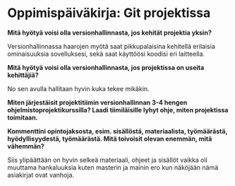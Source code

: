 # Oppimispäiväkirja: Git projektissa

__Mitä hyötyä voisi olla versionhallinnasta, jos kehität projektia yksin?__

Versionhallinnassa haarojen myötä saat pikkupalaisina kehitellä erilaisia ominaisuuksia sovelluksesi, sekä saat käyttöösi koodisi eri laitteella.

__Mitä hyötyä voisi olla versionhallinnasta, jos projektissa on useita kehittäjiä?__

No sen avulla hallitaan hyvin kuka tekee mikäkin.

__Miten järjestäisit projektitiimin versionhallinnan 3-4 hengen ohjelmistoprojektikurssilla? Laadi tiimiläisille lyhyt ohje, miten projektissa toimitaan.__



__Kommenttini opintojaksosta, esim. sisällöstä, materiaalista, työmäärästä, hyödyllisyydestä, työmäärästä. Mitä toivoisit olevan enemmän, mitä vähemmän?__

Siis ylipäättään on hyvin selkeä materiaali, ohjeet ja sisällöt vaikka oli muuttama hankaluuksia kuten masterin ja mainin ero kun näköjään nämä asiakirjat ovat vanhoja. 